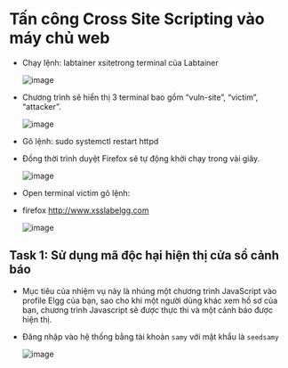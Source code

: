 # Tấn công Cross Site Scripting vào máy chủ web

- Chạy lệnh: labtainer xsitetrong terminal của Labtainer
  
  ![image](https://github.com/user-attachments/assets/20b92a0d-37bc-4430-9df8-f5046b869a44)

- Chương trình sẽ hiển thị 3 terminal bao gồm “vuln-site”, “victim”, “attacker”.

  ![image](https://github.com/user-attachments/assets/a7d288d1-6afe-4995-995a-927b8e604705)


- Gõ lệnh: sudo systemctl restart httpd
- Đồng thời trình duyệt Firefox sẽ tự động khởi chạy trong vài giây.
  
  ![image](https://github.com/user-attachments/assets/e23e1bb5-db1c-4182-8ab5-854e8a5871b4)

- Open terminal victim gõ lệnh:
- firefox http://www.xsslabelgg.com

  ![image](https://github.com/user-attachments/assets/26725d2d-ad9d-4ebe-86e5-466df225ec56)

## Task 1: Sử dụng mã độc hại hiện thị cửa sổ cảnh báo
- Mục tiêu của nhiệm vụ này là nhúng một chương trình JavaScript vào profile Elgg của bạn, sao cho khi một người dùng khác xem hồ sơ của bạn, chương trình Javascript sẽ được thực thi và một cảnh báo được hiện thị. 

- Đăng nhập vào hệ thống bằng tài khoản `samy` với mật khẩu là `seedsamy`

  ![image](https://github.com/user-attachments/assets/3562a588-fb53-404e-adbe-4d3765807d5c)
